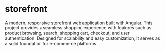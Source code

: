 # storefront
A modern, responsive storefront web application built with Angular. This project provides a seamless shopping experience with features such as product browsing, search, shopping cart, checkout, and user authentication. Designed for scalability and easy customization, it serves as a solid foundation for e-commerce platforms.
